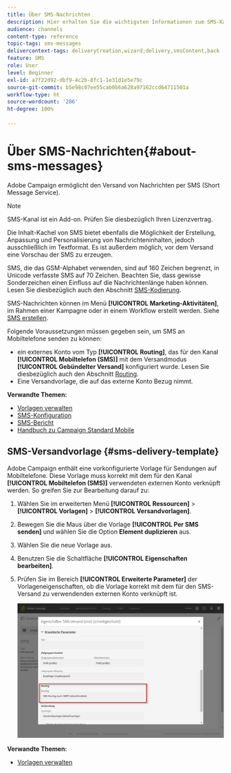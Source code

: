 ```yaml
---
title: Über SMS-Nachrichten
description: Hier erhalten Sie die wichtigsten Informationen zum SMS-Kanal in Adobe Campaign.
audience: channels
content-type: reference
topic-tags: sms-messages
delivercontext-tags: deliveryCreation,wizard;delivery,smsContent,back
feature: SMS
role: User
level: Beginner
exl-id: a7f22d92-dbf9-4c2b-8fc1-1e31d1e5e79c
source-git-commit: b5e98c07ee55cab0b6a628a97162ccd64711501a
workflow-type: ht
source-wordcount: '286'
ht-degree: 100%

---
```


# Über SMS-Nachrichten{#about-sms-messages}

Adobe Campaign ermöglicht den Versand von Nachrichten per SMS (Short Message Service).

>[!NOTE]
>
>SMS-Kanal ist ein Add-on. Prüfen Sie diesbezüglich Ihren Lizenzvertrag.

Die Inhalt-Kachel von SMS bietet ebenfalls die Möglichkeit der Erstellung, Anpassung und Personalisierung von Nachrichteninhalten, jedoch ausschließlich im Textformat. Es ist außerdem möglich, vor dem Versand eine Vorschau der SMS zu erzeugen.

SMS, die das GSM-Alphabet verwenden, sind auf 160 Zeichen begrenzt, in Unicode verfasste SMS auf 70 Zeichen. Beachten Sie, dass gewisse Sonderzeichen einen Einfluss auf die Nachrichtenlänge haben können. Lesen Sie diesbezüglich auch den Abschnitt [SMS-Kodierung](../../administration/using/configuring-sms-channel.md#sms-encoding--length-and-transliteration).

SMS-Nachrichten können im Menü **[!UICONTROL Marketing-Aktivitäten]**, im Rahmen einer Kampagne oder in einem Workflow erstellt werden. Siehe [SMS erstellen](../../channels/using/creating-an-sms-message.md).

Folgende Voraussetzungen müssen gegeben sein, um SMS an Mobiltelefone senden zu können:

* ein externes Konto vom Typ **[!UICONTROL Routing]**, das für den Kanal **[!UICONTROL Mobiltelefon (SMS)]** mit dem Versandmodus **[!UICONTROL Gebündelter Versand]** konfiguriert wurde. Lesen Sie diesbezüglich auch den Abschnitt [Routing](../../administration/using/configuring-sms-channel.md#defining-an-sms-routing).
* Eine Versandvorlage, die auf das externe Konto Bezug nimmt.

**Verwandte Themen:**

* [Vorlagen verwalten](../../start/using/marketing-activity-templates.md)
* [SMS-Konfiguration](../../administration/using/configuring-sms-channel.md#defining-an-sms-routing)
* [SMS-Bericht](../../reporting/using/sms-report.md)
* [Handbuch zu Campaign Standard Mobile](../../channels/using/get-started-communication-channels.md)

## SMS-Versandvorlage {#sms-delivery-template}

Adobe Campaign enthält eine vorkonfigurierte Vorlage für Sendungen auf Mobiltelefone. Diese Vorlage muss korrekt mit dem für den Kanal **[!UICONTROL Mobiltelefon (SMS)]** verwendeten externen Konto verknüpft werden. So greifen Sie zur Bearbeitung darauf zu:

1. Wählen Sie im erweiterten Menü **[!UICONTROL Ressourcen]** > **[!UICONTROL Vorlagen]** > **[!UICONTROL Versandvorlagen]**.
1. Bewegen Sie die Maus über die Vorlage **[!UICONTROL Per SMS senden]** und wählen Sie die Option **Element duplizieren** aus.
1. Wählen Sie die neue Vorlage aus.
1. Benutzen Sie die Schaltfläche **[!UICONTROL Eigenschaften bearbeiten]**.
1. Prüfen Sie im Bereich **[!UICONTROL Erweiterte Parameter]** der Vorlageneigenschaften, ob die Vorlage korrekt mit dem für den SMS-Versand zu verwendenden externen Konto verknüpft ist.

   ![](assets/sms_template.png)

**Verwandte Themen:**

* [Vorlagen verwalten](../../start/using/marketing-activity-templates.md)
